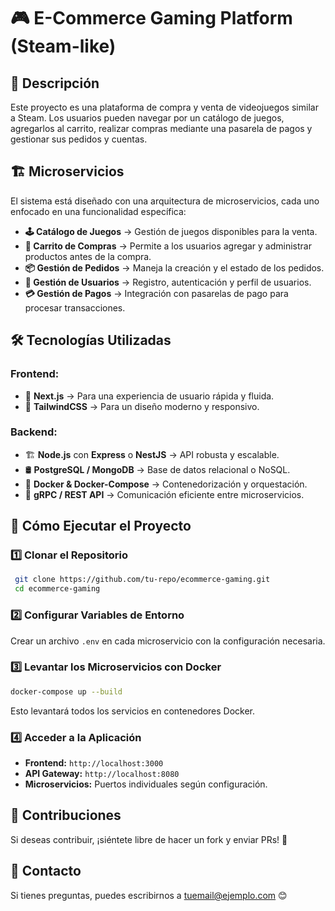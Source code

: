 # 🎮 E-Commerce Gaming Platform (Steam-like)

## 📝 Descripción
Este proyecto es una plataforma de compra y venta de videojuegos similar a Steam. Los usuarios pueden navegar por un catálogo de juegos, agregarlos al carrito, realizar compras mediante una pasarela de pagos y gestionar sus pedidos y cuentas.

## 🏗️ Microservicios
El sistema está diseñado con una arquitectura de microservicios, cada uno enfocado en una funcionalidad específica:

- **🕹️ Catálogo de Juegos** → Gestión de juegos disponibles para la venta.
- **🛒 Carrito de Compras** → Permite a los usuarios agregar y administrar productos antes de la compra.
- **📦 Gestión de Pedidos** → Maneja la creación y el estado de los pedidos.
- **👤 Gestión de Usuarios** → Registro, autenticación y perfil de usuarios.
- **💳 Gestión de Pagos** → Integración con pasarelas de pago para procesar transacciones.

## 🛠️ Tecnologías Utilizadas
### **Frontend:**
- 🚀 **Next.js** → Para una experiencia de usuario rápida y fluida.
- 🎨 **TailwindCSS** → Para un diseño moderno y responsivo.

### **Backend:**
- 🏗 **Node.js** con **Express** o **NestJS** → API robusta y escalable.
- 🛢 **PostgreSQL / MongoDB** → Base de datos relacional o NoSQL.
- 🐳 **Docker & Docker-Compose** → Contenedorización y orquestación.
- 🔗 **gRPC / REST API** → Comunicación eficiente entre microservicios.

## 🚀 Cómo Ejecutar el Proyecto
### **1️⃣ Clonar el Repositorio**
```sh
 git clone https://github.com/tu-repo/ecommerce-gaming.git
 cd ecommerce-gaming
```

### **2️⃣ Configurar Variables de Entorno**
Crear un archivo `.env` en cada microservicio con la configuración necesaria.

### **3️⃣ Levantar los Microservicios con Docker**
```sh
docker-compose up --build
```
Esto levantará todos los servicios en contenedores Docker.

### **4️⃣ Acceder a la Aplicación**
- **Frontend:** `http://localhost:3000`
- **API Gateway:** `http://localhost:8080`
- **Microservicios:** Puertos individuales según configuración.

## 📜 Contribuciones
Si deseas contribuir, ¡siéntete libre de hacer un fork y enviar PRs! 🚀

## 📩 Contacto
Si tienes preguntas, puedes escribirnos a [tuemail@ejemplo.com](mailto:tuemail@ejemplo.com) 😊

